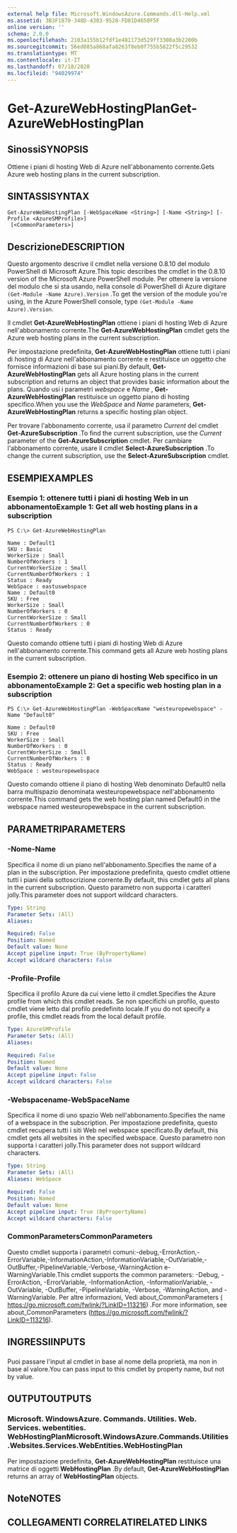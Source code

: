 ```yaml
---
external help file: Microsoft.WindowsAzure.Commands.dll-Help.xml
ms.assetid: 3B3F1870-348D-4303-9520-FD81D4650F5F
online version: ''
schema: 2.0.0
ms.openlocfilehash: 2103a155b12fdf1e481173d529ff3308a3b2200b
ms.sourcegitcommit: 56ed085a868afa8263f8eb0f755b5822f5c29532
ms.translationtype: MT
ms.contentlocale: it-IT
ms.lasthandoff: 07/18/2020
ms.locfileid: "94029974"
---
```

# <span data-ttu-id="f690e-101">Get-AzureWebHostingPlan</span><span class="sxs-lookup"><span data-stu-id="f690e-101">Get-AzureWebHostingPlan</span></span>

## <span data-ttu-id="f690e-102">Sinossi</span><span class="sxs-lookup"><span data-stu-id="f690e-102">SYNOPSIS</span></span>
<span data-ttu-id="f690e-103">Ottiene i piani di hosting Web di Azure nell'abbonamento corrente.</span><span class="sxs-lookup"><span data-stu-id="f690e-103">Gets Azure web hosting plans in the current subscription.</span></span>

## <span data-ttu-id="f690e-104">SINTASSI</span><span class="sxs-lookup"><span data-stu-id="f690e-104">SYNTAX</span></span>

```
Get-AzureWebHostingPlan [-WebSpaceName <String>] [-Name <String>] [-Profile <AzureSMProfile>]
 [<CommonParameters>]
```

## <span data-ttu-id="f690e-105">Descrizione</span><span class="sxs-lookup"><span data-stu-id="f690e-105">DESCRIPTION</span></span>
<span data-ttu-id="f690e-106">Questo argomento descrive il cmdlet nella versione 0.8.10 del modulo PowerShell di Microsoft Azure.</span><span class="sxs-lookup"><span data-stu-id="f690e-106">This topic describes the cmdlet in the 0.8.10 version of the Microsoft Azure PowerShell module.</span></span>
<span data-ttu-id="f690e-107">Per ottenere la versione del modulo che si sta usando, nella console di PowerShell di Azure digitare `(Get-Module -Name Azure).Version` .</span><span class="sxs-lookup"><span data-stu-id="f690e-107">To get the version of the module you're using, in the Azure PowerShell console, type `(Get-Module -Name Azure).Version`.</span></span>

<span data-ttu-id="f690e-108">Il cmdlet **Get-AzureWebHostingPlan** ottiene i piani di hosting Web di Azure nell'abbonamento corrente.</span><span class="sxs-lookup"><span data-stu-id="f690e-108">The **Get-AzureWebHostingPlan** cmdlet gets the Azure web hosting plans in the current subscription.</span></span>

<span data-ttu-id="f690e-109">Per impostazione predefinita, **Get-AzureWebHostingPlan** ottiene tutti i piani di hosting di Azure nell'abbonamento corrente e restituisce un oggetto che fornisce informazioni di base sui piani.</span><span class="sxs-lookup"><span data-stu-id="f690e-109">By default, **Get-AzureWebHostingPlan** gets all Azure hosting plans in the current subscription and returns an object that provides basic information about the plans.</span></span>
<span data-ttu-id="f690e-110">Quando usi i parametri *webspace* e *Name* , **Get-AzureWebHostingPlan** restituisce un oggetto piano di hosting specifico.</span><span class="sxs-lookup"><span data-stu-id="f690e-110">When you use the *WebSpace* and *Name* parameters, **Get-AzureWebHostingPlan** returns a specific hosting plan object.</span></span>

<span data-ttu-id="f690e-111">Per trovare l'abbonamento corrente, usa il parametro *Current* del cmdlet **Get-AzureSubscription** .</span><span class="sxs-lookup"><span data-stu-id="f690e-111">To find the current subscription, use the *Current* parameter of the **Get-AzureSubscription** cmdlet.</span></span>
<span data-ttu-id="f690e-112">Per cambiare l'abbonamento corrente, usare il cmdlet **Select-AzureSubscription** .</span><span class="sxs-lookup"><span data-stu-id="f690e-112">To change the current subscription, use the **Select-AzureSubscription** cmdlet.</span></span>

## <span data-ttu-id="f690e-113">ESEMPI</span><span class="sxs-lookup"><span data-stu-id="f690e-113">EXAMPLES</span></span>

### <span data-ttu-id="f690e-114">Esempio 1: ottenere tutti i piani di hosting Web in un abbonamento</span><span class="sxs-lookup"><span data-stu-id="f690e-114">Example 1: Get all web hosting plans in a subscription</span></span>
```
PS C:\> Get-AzureWebHostingPlan 

Name : Default1 
SKU : Basic 
WorkerSize : Small 
NumberOfWorkers : 1 
CurrentWorkerSize : Small 
CurrentNumberOfWorkers : 1 
Status : Ready 
WebSpace : eastuswebspace 
Name : Default0 
SKU : Free 
WorkerSize : Small 
NumberOfWorkers : 0 
CurrentWorkerSize : Small 
CurrentNumberOfWorkers : 0 
Status : Ready
```

<span data-ttu-id="f690e-115">Questo comando ottiene tutti i piani di hosting Web di Azure nell'abbonamento corrente.</span><span class="sxs-lookup"><span data-stu-id="f690e-115">This command gets all Azure web hosting plans in the current subscription.</span></span>

### <span data-ttu-id="f690e-116">Esempio 2: ottenere un piano di hosting Web specifico in un abbonamento</span><span class="sxs-lookup"><span data-stu-id="f690e-116">Example 2: Get a specific web hosting plan in a subscription</span></span>
```
PS C:\> Get-AzureWebHostingPlan -WebSpaceName "westeuropewebspace" -Name "Default0" 

Name : Default0 
SKU : Free 
WorkerSize : Small 
NumberOfWorkers : 0 
CurrentWorkerSize : Small 
CurrentNumberOfWorkers : 0 
Status : Ready 
WebSpace : westeuropewebspace
```

<span data-ttu-id="f690e-117">Questo comando ottiene il piano di hosting Web denominato Default0 nella barra multispazio denominata westeuropewebspace nell'abbonamento corrente.</span><span class="sxs-lookup"><span data-stu-id="f690e-117">This command gets the web hosting plan named Default0 in the webspace named westeuropewebspace in the current subscription.</span></span>

## <span data-ttu-id="f690e-118">PARAMETRI</span><span class="sxs-lookup"><span data-stu-id="f690e-118">PARAMETERS</span></span>

### <span data-ttu-id="f690e-119">-Nome</span><span class="sxs-lookup"><span data-stu-id="f690e-119">-Name</span></span>
<span data-ttu-id="f690e-120">Specifica il nome di un piano nell'abbonamento.</span><span class="sxs-lookup"><span data-stu-id="f690e-120">Specifies the name of a plan in the subscription.</span></span>
<span data-ttu-id="f690e-121">Per impostazione predefinita, questo cmdlet ottiene tutti i piani della sottoscrizione corrente.</span><span class="sxs-lookup"><span data-stu-id="f690e-121">By default, this cmdlet gets all plans in the current subscription.</span></span>
<span data-ttu-id="f690e-122">Questo parametro non supporta i caratteri jolly.</span><span class="sxs-lookup"><span data-stu-id="f690e-122">This parameter does not support wildcard characters.</span></span>

```yaml
Type: String
Parameter Sets: (All)
Aliases: 

Required: False
Position: Named
Default value: None
Accept pipeline input: True (ByPropertyName)
Accept wildcard characters: False
```

### <span data-ttu-id="f690e-123">-Profile</span><span class="sxs-lookup"><span data-stu-id="f690e-123">-Profile</span></span>
<span data-ttu-id="f690e-124">Specifica il profilo Azure da cui viene letto il cmdlet.</span><span class="sxs-lookup"><span data-stu-id="f690e-124">Specifies the Azure profile from which this cmdlet reads.</span></span>
<span data-ttu-id="f690e-125">Se non specifichi un profilo, questo cmdlet viene letto dal profilo predefinito locale.</span><span class="sxs-lookup"><span data-stu-id="f690e-125">If you do not specify a profile, this cmdlet reads from the local default profile.</span></span>

```yaml
Type: AzureSMProfile
Parameter Sets: (All)
Aliases: 

Required: False
Position: Named
Default value: None
Accept pipeline input: False
Accept wildcard characters: False
```

### <span data-ttu-id="f690e-126">-Webspacename</span><span class="sxs-lookup"><span data-stu-id="f690e-126">-WebSpaceName</span></span>
<span data-ttu-id="f690e-127">Specifica il nome di uno spazio Web nell'abbonamento.</span><span class="sxs-lookup"><span data-stu-id="f690e-127">Specifies the name of a webspace in the subscription.</span></span>
<span data-ttu-id="f690e-128">Per impostazione predefinita, questo cmdlet recupera tutti i siti Web nel webspace specificato.</span><span class="sxs-lookup"><span data-stu-id="f690e-128">By default, this cmdlet gets all websites in the specified webspace.</span></span>
<span data-ttu-id="f690e-129">Questo parametro non supporta i caratteri jolly.</span><span class="sxs-lookup"><span data-stu-id="f690e-129">This parameter does not support wildcard characters.</span></span>

```yaml
Type: String
Parameter Sets: (All)
Aliases: WebSpace

Required: False
Position: Named
Default value: None
Accept pipeline input: True (ByPropertyName)
Accept wildcard characters: False
```

### <span data-ttu-id="f690e-130">CommonParameters</span><span class="sxs-lookup"><span data-stu-id="f690e-130">CommonParameters</span></span>
<span data-ttu-id="f690e-131">Questo cmdlet supporta i parametri comuni:-debug,-ErrorAction,-ErrorVariable,-InformationAction,-InformationVariable,-OutVariable,-OutBuffer,-PipelineVariable,-Verbose,-WarningAction e-WarningVariable.</span><span class="sxs-lookup"><span data-stu-id="f690e-131">This cmdlet supports the common parameters: -Debug, -ErrorAction, -ErrorVariable, -InformationAction, -InformationVariable, -OutVariable, -OutBuffer, -PipelineVariable, -Verbose, -WarningAction, and -WarningVariable.</span></span> <span data-ttu-id="f690e-132">Per altre informazioni, Vedi about_CommonParameters ( https://go.microsoft.com/fwlink/?LinkID=113216) .</span><span class="sxs-lookup"><span data-stu-id="f690e-132">For more information, see about_CommonParameters (https://go.microsoft.com/fwlink/?LinkID=113216).</span></span>

## <span data-ttu-id="f690e-133">INGRESSI</span><span class="sxs-lookup"><span data-stu-id="f690e-133">INPUTS</span></span>

###  
<span data-ttu-id="f690e-134">Puoi passare l'input al cmdlet in base al nome della proprietà, ma non in base al valore.</span><span class="sxs-lookup"><span data-stu-id="f690e-134">You can pass input to this cmdlet by property name, but not by value.</span></span>

## <span data-ttu-id="f690e-135">OUTPUT</span><span class="sxs-lookup"><span data-stu-id="f690e-135">OUTPUTS</span></span>

### <span data-ttu-id="f690e-136">Microsoft. WindowsAzure. Commands. Utilities. Web. Services. webentities. WebHostingPlan</span><span class="sxs-lookup"><span data-stu-id="f690e-136">Microsoft.WindowsAzure.Commands.Utilities.Websites.Services.WebEntities.WebHostingPlan</span></span>
<span data-ttu-id="f690e-137">Per impostazione predefinita, **Get-AzureWebHostingPlan** restituisce una matrice di oggetti **WebHostingPlan** .</span><span class="sxs-lookup"><span data-stu-id="f690e-137">By default, **Get-AzureWebHostingPlan** returns an array of **WebHostingPlan** objects.</span></span>

## <span data-ttu-id="f690e-138">Note</span><span class="sxs-lookup"><span data-stu-id="f690e-138">NOTES</span></span>

## <span data-ttu-id="f690e-139">COLLEGAMENTI CORRELATI</span><span class="sxs-lookup"><span data-stu-id="f690e-139">RELATED LINKS</span></span>


